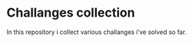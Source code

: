 Challanges collection
=====================

In this repository i collect various challanges i've solved so far.
